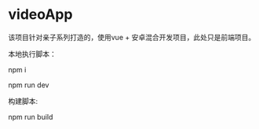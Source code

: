 # videoApp
该项目针对亲子系列打造的，使用vue + 安卓混合开发项目，此处只是前端项目。

本地执行脚本：

npm i

npm run dev

构建脚本:

npm run build
